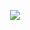 <p align="center">
  <img src="![ezgif-2c8cb3af169d29](https://github.com/user-attachments/assets/bb37e3b9-d3c8-44ca-b392-c6aded11befe)" />
</p>



